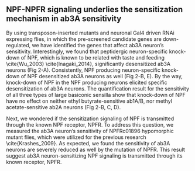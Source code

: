 ## NPF-NPFR signaling underlies the sensitization mechanism in ab3A sensitivity

By using transposon-inserted mutants and neuronal Gal4 driven RNAi expressing flies, in which the pre-screened candidate genes are down-regulated, we have identified the genes that affect ab3A neuron’s sensitivity. Interestingly, we found that peptidergic neuron-specific knock-down of NPF, which is known to be related with taste and feeding \cite{Wu_2003} \cite{Inagaki_2014}, significantly desensitized ab3A neurons (Fig 2-A). Consistently, NPF producing neuron-specific knock-down of NPF desensitized ab3A neurons as well (Fig 2-B, E). By the way, knock-down of NPF in the NPF producing neurons elicited specific desensitization of ab3A neurons. The quantification result for the sensitivity of all three types of large basiconic sensilla show that knock-down of NPF have no effect on neither ethyl butyrate-sensitive ab1A/B, nor methyl acetate-sensitive ab2A neurons (Fig 2-B, C, D). 

Next, we wondered if the sensitization signaling of NPF is transmitted through the known NPF receptor, NPFR. To address this question, we measured the ab3A neuron’s sensitivity of NPFRc01896 hypomorphic mutant flies, which were utilized for the previous research \cite{Krashes_2009}. As expected, we found the sensitivity of ab3A neurons are severely reduced as well by the mutation of NPFR. This result suggest ab3A neuron-sensitizing NPF signaling is transmitted through its known receptor, NPFR.